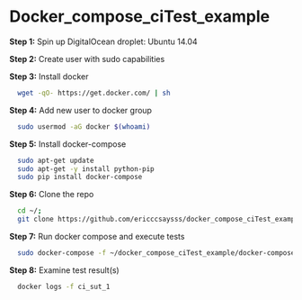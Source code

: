 # Docker_compose_ciTest_example

**Step 1:** Spin up DigitalOcean droplet: Ubuntu 14.04

**Step 2:** Create user with sudo capabilities

**Step 3:** Install docker 
```bash
  wget -qO- https://get.docker.com/ | sh
```

**Step 4:** Add new user to docker group
```bash
  sudo usermod -aG docker $(whoami)
```

**Step 5:** Install docker-compose
```bash
  sudo apt-get update
  sudo apt-get -y install python-pip
  sudo pip install docker-compose
```

**Step 6:** Clone the repo
```bash
  cd ~/;
  git clone https://github.com/ericccsaysss/docker_compose_ciTest_example.git
```

**Step 7:** Run docker compose and execute tests
```bash
  sudo docker-compose -f ~/docker_compose_ciTest_example/docker-compose.test.yml -p ci up -d
```

**Step 8:** Examine test result(s)
```bash
  docker logs -f ci_sut_1
```
